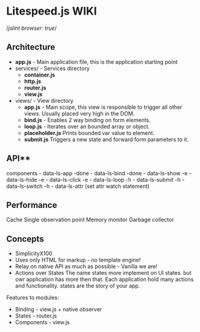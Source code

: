 # Litespeed.js WIKI

/*jslint browser: true*/

## Architecture

* **app.js** - Main application file, this is the application starting point
* services/ - Services directory
    * **container.js**
    * **http.js**
    * **router.js**
    * **view.js**
* views/ - View directory
    * **app.js** - Main scope, this view is responsible to trigger all other views. Usually placed very high in the DOM.
    * **bind.js** - Enables 2 way binding on form elements.
    * **loop.js** - Iterates over an bounded array or object.
    * **placeholder.js** Prints bounded var value to element.
    * **submit.js** Triggers a new state and forward form parameters to it.

## API**

components
    - data-ls-app -done
    - data-ls-bind -done
    - data-ls-show -e
    - data-ls-hide -e
    - data-ls-click -e
    - data-ls-loop -h
    - data-ls-submit -h
    - data-ls-switch -h
    - data-ls-attr (set attr watch statement)

## Performance

Cache
Single observation point
Memory monitor
Garbage collector

## Concepts

* SimplicityX100
* Uses only HTML for markup - no template engine!
* Relay on native API as much as possible - Vanilla we are!
* Actions over States
    The name states more implement on UI states. but owr application has more then that. Each application hold many actions and functionality. states are the story of your app.

Features to modules:

 * Binding - view.js + native observer
 * States - router.js
 * Components - view.js